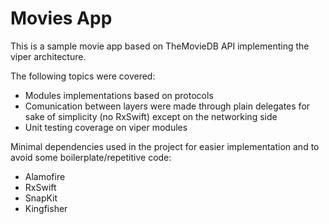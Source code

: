 # Movies App

This is a sample movie app based on TheMovieDB API implementing the viper architecture.

The following topics were covered:

- Modules implementations based on protocols
- Comunication between layers were made through plain delegates for sake of simplicity (no RxSwift) except on the networking side
- Unit testing coverage on viper modules

Minimal dependencies used in the project for easier implementation and to avoid some boilerplate/repetitive code:

- Alamofire
- RxSwift
- SnapKit
- Kingfisher
